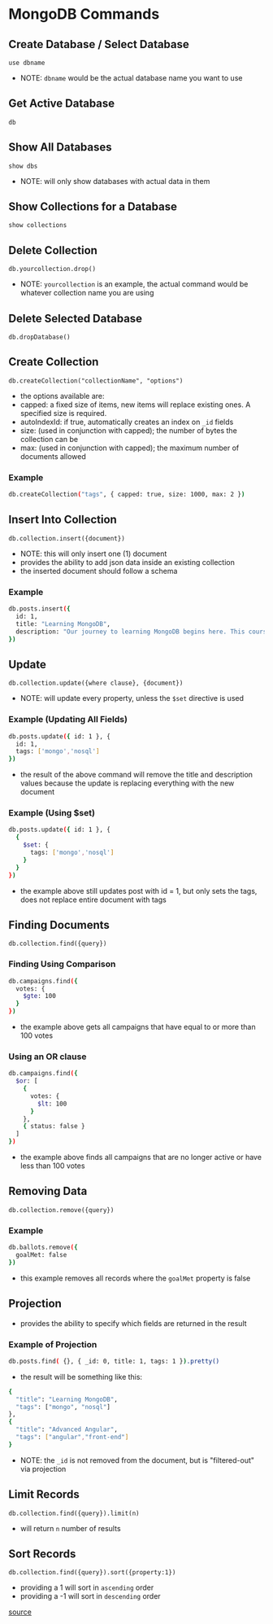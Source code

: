# MongoDB Commands

## Create Database / Select Database

`use dbname`

- NOTE: `dbname` would be the actual database name you want to use

## Get Active Database

`db`

## Show All Databases

`show dbs`

- NOTE: will only show databases with actual data in them

## Show Collections for a Database

`show collections`

## Delete Collection

`db.yourcollection.drop()`

- NOTE: `yourcollection` is an example, the actual command would be whatever collection name you are using

## Delete Selected Database

`db.dropDatabase()`

## Create Collection

`db.createCollection("collectionName", "options")`

- the options available are:
- capped: a fixed size of items, new items will replace existing ones. A specified size is required.
- autoIndexId: if true, automatically creates an index on `_id` fields
- size: (used in conjunction with capped); the number of bytes the collection can be
- max: (used in conjunction with capped); the maximum number of documents allowed

### Example

```bash
db.createCollection("tags", { capped: true, size: 1000, max: 2 })
```

## Insert Into Collection

`db.collection.insert({document})`

- NOTE: this will only insert one (1) document
- provides the ability to add json data inside an existing collection
- the inserted document should follow a schema

### Example

```bash
db.posts.insert({ 
  id: 1,
  title: "Learning MongoDB",
  description: "Our journey to learning MongoDB begins here. This course will go through all the fundamentals of MongoDB."
})
```

## Update

`db.collection.update({where clause}, {document})`

- NOTE: will update every property, unless the `$set` directive is used

### Example (Updating All Fields)

```bash
db.posts.update({ id: 1 }, {
  id: 1,
  tags: ['mongo','nosql']
})
```

- the result of the above command will remove the title and description values because the update is replacing everything with the new document

### Example (Using $set)

```bash
db.posts.update({ id: 1 }, {
  {
    $set: {
      tags: ['mongo','nosql']
    }
  }
})
```

- the example above still updates post with id = 1, but only sets the tags, does not replace entire document with tags

## Finding Documents

`db.collection.find({query})`

### Finding Using Comparison

```bash
db.campaigns.find({
  votes: {
    $gte: 100
  }
})
```

- the example above gets all campaigns that have equal to or more than 100 votes

### Using an OR clause

```bash
db.campaigns.find({
  $or: [
    {
      votes: {
        $lt: 100
      }
    },
    { status: false }
  ]
})
```

- the example above finds all campaigns that are no longer active or have less than 100 votes

## Removing Data

`db.collection.remove({query})`

### Example

```bash
db.ballots.remove({
  goalMet: false
})
```

- this example removes all records where the `goalMet` property is false

## Projection

- provides the ability to specify which fields are returned in the result

### Example of Projection

```bash
db.posts.find( {}, { _id: 0, title: 1, tags: 1 }).pretty()
```

- the result will be something like this:

```bash
{
  "title": "Learning MongoDB",
  "tags": ["mongo", "nosql"]
},
{
  "title": "Advanced Angular",
  "tags": ["angular","front-end"]
}
```

- NOTE: the `_id` is not removed from the document, but is "filtered-out" via projection

## Limit Records

`db.collection.find({query}).limit(n)`

- will return `n` number of results

## Sort Records

`db.collection.find({query}).sort({property:1})`

- providing a 1 will sort in `ascending` order
- providing a -1 will sort in `descending` order

[source](https://itnext.io/mongodb-from-zero-to-rock-16-most-important-commands-to-start-using-this-nosql-database-b46728bc0e41)
